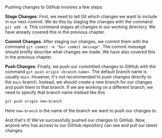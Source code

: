 Pushing changes to GitHub involves a few steps:

**Stage Changes**: First, we need to tell Git which changes we want to include in our next commit. We do this by staging the changes with the command `git add -A`. This command stages all changes in our working directory. We have already covered this in the previous chapter.

**Commit Changes**: After staging our changes, we commit them with the command `git commit -m "Our commit message"`. The commit message should briefly describe what changes we made. We have also covered this in the previous chapter.

**Push Changes**: Finally, we push our committed changes to GitHub with the command `git push origin <branch-name>`. The default branch name is usually `main`. However, it's not recommended to push changes directly to the `main` branch. Instead, we should create a new branch for our changes and push them to that branch. If we are working on a different branch, we need to specify that branch name instead like this

```bash
git push origin new-branch
```

Here `new-branch` is the name of the branch we want to push our changes to.

And that's it! We've successfully pushed our changes to GitHub. Now, anyone who has access to our GitHub repository can see and pull our latest changes
